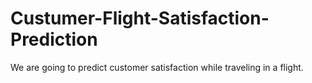 # Custumer-Flight-Satisfaction-Prediction
We are going to predict customer satisfaction while traveling in a flight.
